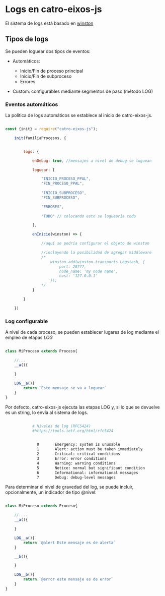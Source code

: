 # Logs en catro-eixos-js

El sistema de logs está basado en [winston](https://www.npmjs.com/package/winston) 

## Tipos de logs

Se pueden loguear dos tipos de eventos:

* Automáticos:
  * Inicio/Fin de proceso principal
  * Inicio/Fin de subproceso
  * Errores
 
* Custom: configurables mediante segmentos de paso (método LOG)


### Eventos automáticos

La política de logs automáticos se establece al inicio de catro-eixos-js. 

```js

const {init} = require("catro-eixos-js");

    init(familiaProcesos, {


        logs: {

            enDebug: true, //mensajes a nivel de debug se loguean

            loguear: [

                "INICIO_PROCESO_PPAL",
                "FIN_PROCESO_PPAL",
                
                "INICIO_SUBPROCESO",
                "FIN_SUBPROCESO",

                "ERRORES",
                
                "TODO" // colocando esto se loguearía todo

            ],

            enInicio(winston) => {

                //aquí se podría configurar el objeto de winston

                //incluyendo la posibilidad de agregar middleware
                /*
                    winston.add(winston.transports.Logstash, {
                        port: 28777,
                        node_name: 'my node name',
                        host: '127.0.0.1'
                    });
                */
            }

        } 

    })

```


### Log configurable

A nivel de cada proceso, se pueden establecer lugares de log mediante el empleo de etapas *LOG*

```js

class MiProceso extends Proceso{

    //...
    __a(){
    
    }

    LOG__a(){
        return `Este mensaje se va a loguear`
    }
}

```
Por defecto, catro-eixos-js ejecuta las etapas LOG y, si lo que se devuelve es un string, lo envía
al sistema de logs. 

```bash

            # Niveles de log (RFC5424)
            #https://tools.ietf.org/html/rfc5424
    

              0       Emergency: system is unusable
              1       Alert: action must be taken immediately
              2       Critical: critical conditions
              3       Error: error conditions
              4       Warning: warning conditions
              5       Notice: normal but significant condition
              6       Informational: informational messages
              7       Debug: debug-level messages

```


Para determinar el nivel de gravedad del log, se puede incluir, opcionalmente, un indicador de tipo @nivel:

```js

class MiProceso extends Proceso{

    //....
    __a(){

    }

    LOG__a(){
        return `@alert Este mensaje es de alerta`
    }

    __b(){

    }

    LOG__b(){
        return `@error este mensaje es de error`
    }
}

```










